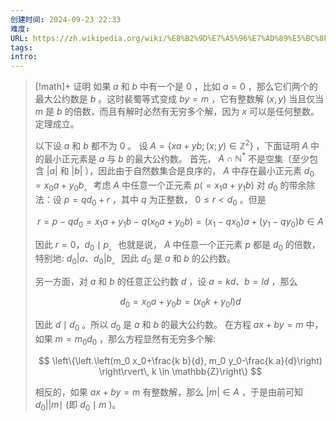 ```yaml
---
创建时间: 2024-09-23 22:33
难度: 
URL: https://zh.wikipedia.org/wiki/%E8%B2%9D%E7%A5%96%E7%AD%89%E5%BC%8F
tags: 
intro:
---
```

> [!math]+  证明
> 如果 $a$ 和 $b$ 中有一个是 0 ，比如 $a=0$ ，那么它们两个的最大公约数是 $b$ 。这时裴蜀等式变成 $b y=m$ ，它有整数解 $(x, y)$ 当且仅当 $m$ 是 $b$ 的倍数，而且有解时必然有无穷多个解，因为 $x$ 可以是任何整数。定理成立。
> 
> 以下设 $a$ 和 $b$ 都不为 0 。
> 设 $A=\left\{x a+y b ;(x ; y) \in \mathbb{Z}^2\right\}$ ，下面证明 $A$ 中的最小正元素是 $a$ 与 $b$ 的最大公约数。
> 首先， $A \cap \mathbb{N}^*$ 不是空集（至少包含 $|a|$ 和 $|b|$ ），因此由于自然数集合是良序的， $A$ 中存在最小正元素 $d_0=x_0 a+y_0 b_{\text {。 }}$考虑 $A$ 中任意一个正元素 $p\left(=x_1 a+y_1 b\right)$ 对 $d_0$ 的带余除法：设 $p=q d_0+r$ ，其中 $q$ 为正整数， $0 \leq r<d_0$ 。但是
> 
> $$
> r=p-q d_0=x_1 a+y_1 b-q\left(x_0 a+y_0 b\right)=\left(x_1-q x_0\right) a+\left(y_1-q y_0\right) b \in A
> $$
> 
> 
> 因此 $r=0 ， d_0 \mid p_{\text {。 }}$ 也就是说， $A$ 中任意一个正元素 $p$ 都是 $d_0$ 的倍数，特别地: $d_0\left|a 、 d_0\right| b_{\text {。 }}$ 因此 $d_0$ 是 $a$ 和 $b$ 的公约数。
> 
> 另一方面，对 $a$ 和 $b$ 的任意正公约数 $d$ ，设 $a=k d 、 b=l d$ ，那么
> 
> $$
> d_0=x_0 a+y_0 b=\left(x_0 k+y_0 l\right) d
> $$
> 
> 
> 因此 $d \mid d_0$ 。所以 $d_0$ 是 $a$ 和 $b$ 的最大公约数。
> 在方程 $a x+b y=m$ 中，如果 $m=m_0 d_0$ ，那么方程显然有无穷多个解:
> 
> $$
> \left\{\left.\left(m_0 x_0+\frac{k b}{d}, m_0 y_0-\frac{k a}{d}\right) \right\rvert\, k \in \mathbb{Z}\right\}
> $$
> 
> 
> 相反的，如果 $a x+b y=m$ 有整数解，那么 $|m| \in A$ ，于是由前可知 $d_0| | m \mid$ (即 $d_0 \mid m$ )。
> 
> 
